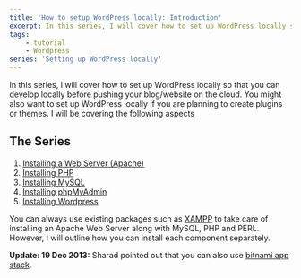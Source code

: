```yaml
---
title: 'How to setup WordPress locally: Introduction'
excerpt: In this series, I will cover how to set up WordPress locally so that you can develop locally before pushing your blog/website on the cloud.
tags:
    - tutorial
    - Wordpress
series: 'Setting up WordPress locally'
---
```


In this series, I will cover how to set up WordPress locally so that you can develop locally before pushing your blog/website on the cloud. You might also want to set up WordPress locally if you are planning to create plugins or themes. I will be covering the following aspects

## The Series

1. [Installing a Web Server (Apache)](./installing-apache)
1. [Installing PHP](./installing-php)
1. [Installing MySQL](./installing-mysql)
1. [Installing phpMyAdmin](./installing-phpmyadmin)
1. [Installing Wordpress](./installing-wordpress)

You can always use existing packages such as [XAMPP](https://www.apachefriends.org/en/xampp.html) to take care of installing an Apache Web Server along with MySQL, PHP and PERL. However, I will outline how you can install each component separately.

**Update: 19 Dec 2013:** Sharad pointed out that you can also use [bitnami app stack](http://bitnami.com/).

